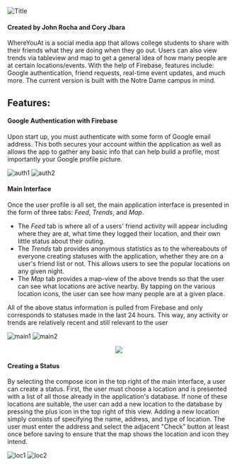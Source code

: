 ![Title](/documentation/readmeAssets/title.png)
#### Created by John Rocha and Cory Jbara

WhereYouAt is a social media app that allows college students to share with their friends what they are doing when they go out. Users can also view trends via tableview and map to get a general idea of how many people are at certain locations/events. With the help of Firebase, features include: Google authentication, friend requests, real-time event updates, and much more. The current version is built with the Notre Dame campus in mind. 

## Features:  
  
#### Google Authentication with Firebase
Upon start up, you must authenticate with some form of Google email address. This both secures your account within the application as well as allows the app to gather any basic info that can help build a profile, most importantly your Google profile picture.  

![auth1](/documentation/readmeAssets/auth1.png)
![auth2](/documentation/readmeAssets/auth2.png)


#### Main Interface
Once the user profile is all set, the main application interface is presented in the form of three tabs: *Feed*, *Trends*, and *Map*.  
- The *Feed* tab is where all of a users' friend activity will appear including where they are at, what time they logged their location, and their own little status about their outing.
- The *Trends* tab provides anonymous statistics as to the whereabouts of everyone creating statuses with the application, whether they are on a user's friend list or not. This allows users to see the popular locations on any given night.
- The *Map* tab provides a map-view of the above trends so that the user can see what locations are active nearby. By tapping on the various location icons, the user can see how many people are at a given place.   

All of the above status information is pulled from Firebase and only corresponds to statuses made in the last 24 hours. This way, any activity or trends are relatively recent and still relevant to the user

![main1](/documentation/readmeAssets/feed.png)
![main2](/documentation/readmeAssets/trends.png)
<p align="center">
  <img src="/documentation/readmeAssets/map.png">
</p>


#### Creating a Status
By selecting the compose icon in the top right of the main interface, a user can create a status. First, the user must choose a location and is presented with a list of all those already in the application's database. If none of these locations are suitable, the user can add a new location to the database by pressing the plus icon in the top right of this view. Adding a new location simply consists of specifying the name, address, and type of location. The user must enter the address and select the adjacent "Check" button at least once before saving to ensure that the map shows the location and icon they intend.

![loc1](/documentation/readmeAssets/chooselocation.png)
![loc2](/documentation/readmeAssets/addlocation.png)
